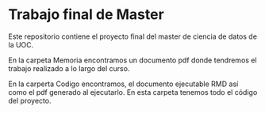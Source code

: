 # Trabajo final de Master

Este repositorio contiene el proyecto final del master de ciencia de datos de la UOC.

En la carpeta Memoria encontramos un documento pdf donde tendremos el trabajo realizado a lo largo del curso. 

En la carperta Codigo encontramos, el documento ejecutable RMD así como el pdf generado al ejecutarlo. En esta carpeta tenemos todo el código del proyecto.

